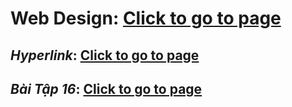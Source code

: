 # Web Design: [Click to go to page](https://exercise.nguyenthanhdat.space/web-design/index.html)

## *Hyperlink*: [Click to go to page](https://exercise.nguyenthanhdat.space/web-design/hyperlink/index.html)  
## *Bài Tập 16*: [Click to go to page](https://exercise.nguyenthanhdat.space/web-design/baitap16/index.html)

